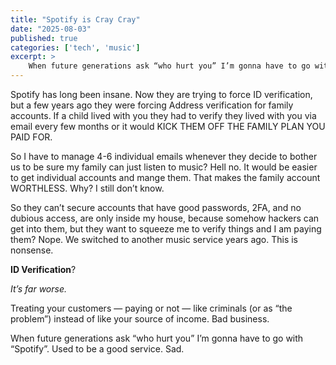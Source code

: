 ```yaml
---
title: "Spotify is Cray Cray"
date: "2025-08-03"
published: true
categories: ['tech', 'music']
excerpt: >
    When future generations ask “who hurt you” I’m gonna have to go with “Spotify”.
---
```


Spotify has long been insane. Now they are trying to force ID verification, but a few years ago they were forcing Address verification for family accounts. If a child lived with you they had to verify they lived with you via email every few months or it would KICK THEM OFF THE FAMILY PLAN YOU PAID FOR. 

So I have to manage 4-6 individual emails whenever they decide to bother us to be sure my family can just listen to music? Hell no. It would be easier to get individual accounts and mange them. That makes the family account WORTHLESS. Why? I still don’t know.

So they can’t secure accounts that have good passwords, 2FA, and no dubious access, are only inside my house, because somehow hackers can get into them, but they want to squeeze me to verify things and I am paying them? Nope. We switched to another music service years ago. This is nonsense. 

**ID Verification**? 

*It’s far worse.* 

Treating your customers — paying or not — like criminals (or as “the problem”) instead of like your source of income. Bad business. 

When future generations ask “who hurt you” I’m gonna have to go with “Spotify”. Used to be a good service. Sad.